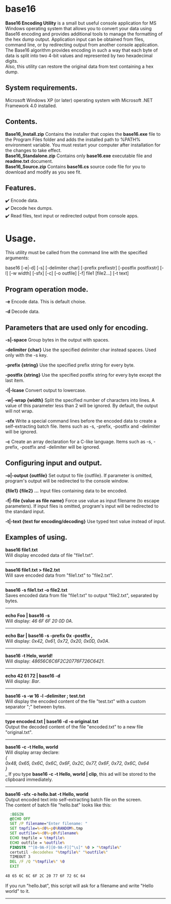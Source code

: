 # base16

__Base16 Encoding Utility__ is a small but useful console application for MS Windows operating system that allows you to convert your data using Base16 encoding and provides additional tools to manage the formatting of the hex dump output. Application input can be obtained from files, command line, or by redirecting output from another console application.  
The Base16 algorithm provides encoding in such a way that each byte of data is split into two 4-bit values and represented by two hexadecimal digits.  
Also, this utility can restore the original data from text containing a hex dump.

## System requirements.
Microsoft Windows XP (or later) operating system with Microsoft .NET Framework 4.0 installed.

## Contents.
__Base16_Install.zip__       Contains the installer that copies the __base16.exe__ file to the Program Files folder and adds the installed path to %PATH% environment variable. You must restart your computer after installation for the changes to take effect.   
__Base16_Standalone.zip__    Contains only __base16.exe__ executable file and __readme.txt__ document.  
__Base16_Source.zip__        Contains __base16.cs__ source code file for you to download and modify as you see fit.  

## Features.

:heavy_check_mark: Encode data.  
:heavy_check_mark: Decode hex dumps.  
:heavy_check_mark: Read files, text input or redirected output from console apps.  

# Usage.

This utility must be called from the command line with the specified arguments:  

base16 [-e|-d] [-s] [-delimiter char] [-prefix prefixstr] [-postfix postfixstr] [-l] [-w width] [-sfx] [-c] [-o outfile] [-f] file1 [file2...] [-t text]

## Program operation mode.

 __-e__                      Encode data. This is default choise.

 __-d__                      Decode data.


## Parameters that are used only for encoding.

 __-s|-space__               Group bytes in the output with spaces.

 __-delimiter {char}__       Use the specified delimiter char instead spaces. Used only with the -s key.

 __-prefix {string}__        Use the specified prefix string for every byte.

 __-postfix {string}__       Use the specified postfix string for every byte except the last item.

 __-l|-lcase__               Convert output to lowercase.

 __-w|-wrap {width}__        Split the specified number of characters into lines. A value of this parameter less than 2 will be ignored. By default, the output will not wrap.

 __-sfx__                    Write a special command lines before the encoded data to create a self-extracting batch file. Items such as -s, -prefix, -postfix and -delimiter will be ignored.

 __-c__                      Create an array declaration for a C-like language. Items such as -s, -prefix, -postfix and -delimiter will be ignored.



## Configuring input and output.

 __-o|-output {outfile}__    Set output to file {outfile}. If parameter is omitted, program's output will be redirected to the console window.

 __{file1} {file2} ...__     Input files containing data to be encoded.

 __-f|-file {value as file name}__        Force use value as input filename (to escape parameters). If input files is omitted, program's input will be redirected to the standard input.

 __-t|-text {text for encoding/decoding}__        Use typed text value instead of input.



## Examples of using.

 __base16 file1.txt__  
Will display encoded data of file "file1.txt".
____
 __base16 file1.txt > file2.txt__  
Will save encoded data from "file1.txt" to "file2.txt". 
____
 __base16 -s file1.txt -o file2.txt__  
Saves encoded data from file "file1.txt" to output "file2.txt", separated by bytes.
____
 __echo Foo | base16 -s__  
Will display: _46 6F 6F 20 0D 0A_.
____
 __echo Bar | base16 -s -prefix 0x -postfix ,__  
Will display: _0x42, 0x61, 0x72, 0x20, 0x0D, 0x0A_.
____
 __base16 -t Helo, world!__  
Will display: _48656C6C6F2C20776F726C6421_.
____
 __echo 42 61 72 | base16 -d__  
Will display: _Bar_.
____
 __base16 -s -w 16 -l -delimiter ; test.txt__  
Will display the encoded content of the file "test.txt" with a custom separator ";" between bytes.
____
 __type encoded.txt | base16 -d -o original.txt__  
Output the decoded content of the file "encoded.txt" to a new file "original.txt".  
____
 __base16 -c -t Hello, world__  
Will display array declare:  
_{  
0x48, 0x65, 0x6C, 0x6C, 0x6F, 0x2C, 0x77, 0x6F, 0x72, 0x6C, 0x64  
}_  
_
If you type __base16 -c -t Hello, world | clip__, this ad will be stored to the clipboard immediately.  
___
 __base16 -sfx -o hello.bat -t Hello, world__  
Output encoded text into self-extracting batch file on the screen.  
The content of batch file "hello.bat" looks like this:

```cmd
  :BEGIN  
  @ECHO OFF  
  SET /P filename="Enter filename: "  
  SET tmpfile=%~d0%~p0%RANDOM%.tmp  
  SET outfile=%~d0%~p0%filename%  
  ECHO tmpfile = %tmpfile%  
  ECHO outfile = %outfile%  
  FINDSTR "^[0-9A-F][0-9A-F][^\s]" %0 > "%tmpfile%"  
  certutil -decodehex "%tmpfile%" "%outfile%"  
  TIMEOUT 3  
  DEL /F /Q "%tmpfile%" %0  
  EXIT  
  
48 65 6C 6C 6F 2C 20 77 6F 72 6C 64
```
If you run "hello.bat", this script will ask for a filename and write "Hello world" to it.
____
